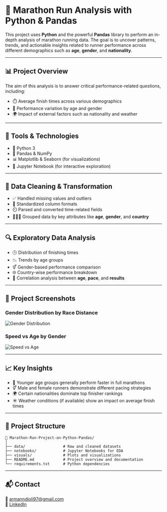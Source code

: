 # 🏃 Marathon Run Analysis with Python & Pandas

This project uses **Python** and the powerful **Pandas** library to perform an in-depth analysis of marathon running data. The goal is to uncover patterns, trends, and actionable insights related to runner performance across different demographics such as **age**, **gender**, and **nationality**.

---

## 📊 Project Overview

The aim of this analysis is to answer critical performance-related questions, including:

- ⏱️ Average finish times across various demographics  
- 👥 Performance variation by age and gender  
- 🌍 Impact of external factors such as nationality and weather  

---

## 🔧 Tools & Technologies

- 🐍 Python 3  
- 🧮 Pandas & NumPy  
- 📊 Matplotlib & Seaborn (for visualizations)  
- 📓 Jupyter Notebook (for interactive exploration)  

---

## 🧹 Data Cleaning & Transformation

- ✅ Handled missing values and outliers  
- 🧾 Standardized column formats  
- ⏲️ Parsed and converted time-related fields  
- 🧑‍🤝‍🧑 Grouped data by key attributes like **age**, **gender**, and **country**  

---

## 🔍 Exploratory Data Analysis

- 🕓 Distribution of finishing times  
- 📉 Trends by age groups  
- ⚥ Gender-based performance comparison  
- 🌐 Country-wise performance breakdown  
- 🔗 Correlation analysis between **age**, **pace**, and **results**  

---

## 📸 Project Screenshots

### Gender Distribution by Race Distance
![Gender Distribution](92806a3e-bade-4174-a98b-74dad2b4c259.png)

### Speed vs Age by Gender
![Speed vs Age](6c01ec48-36a6-4428-b050-9c8cd71d8a02.png)

---

## 📈 Key Insights

- 🧒 Younger age groups generally perform faster in full marathons  
- ⚥ Male and female runners demonstrate different pacing strategies  
- 🌍 Certain nationalities dominate top finisher rankings  
- ☀️ Weather conditions (if available) show an impact on average finish times  

---

## 📁 Project Structure

```
📂 Marathon-Run-Project-on-Python-Pandas/
│
├── data/                 # Raw and cleaned datasets  
├── notebooks/            # Jupyter Notebooks for EDA  
├── visuals/              # Plots and visualizations  
├── README.md             # Project overview and documentation  
└── requirements.txt      # Python dependencies  
```

---

## 📬 Contact

📧 [armanndjoli97@gmail.com](mailto:armanndjoli97@gmail.com)  
🔗 [LinkedIn](https://www.linkedin.com/in/arman-ndjoli97)
